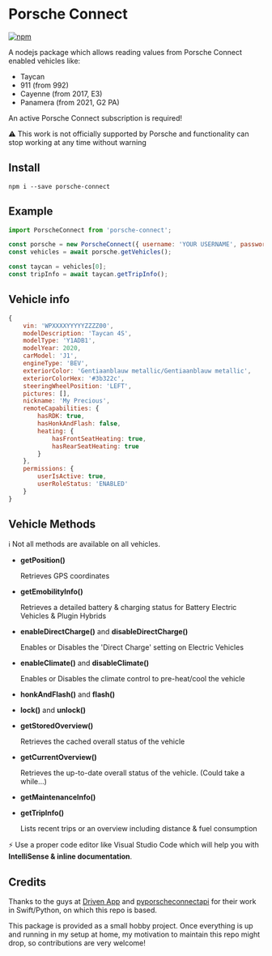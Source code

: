 # Porsche Connect

[![npm](https://badgen.net/npm/v/porsche-connect)](https://www.npmjs.com/package/porsche-connect)

A nodejs package which allows reading values from Porsche Connect enabled vehicles like:

- Taycan
- 911 (from 992)
- Cayenne (from 2017, E3)
- Panamera (from 2021, G2 PA)

An active Porsche Connect subscription is required!

:warning: This work is not officially supported by Porsche and functionality can stop working at any time without warning

## Install

`npm i --save porsche-connect`

## Example

```javascript
import PorscheConnect from 'porsche-connect';

const porsche = new PorscheConnect({ username: 'YOUR USERNAME', password: 'YOUR PASSWORD' });
const vehicles = await porsche.getVehicles();

const taycan = vehicles[0];
const tripInfo = await taycan.getTripInfo();
```

## Vehicle info
```javascript
{
    vin: 'WPXXXXYYYYYZZZZ00',
    modelDescription: 'Taycan 4S',
    modelType: 'Y1ADB1',
    modelYear: 2020,
    carModel: 'J1',
    engineType: 'BEV',
    exteriorColor: 'Gentiaanblauw metallic/Gentiaanblauw metallic',
    exteriorColorHex: '#3b322c',
    steeringWheelPosition: 'LEFT',
    pictures: [],
    nickname: 'My Precious',
    remoteCapabilities: {
        hasRDK: true,
        hasHonkAndFlash: false,
        heating: {
            hasFrontSeatHeating: true,
            hasRearSeatHeating: true
        }
    },
    permissions: { 
        userIsActive: true,
        userRoleStatus: 'ENABLED'
    }
}
```

## Vehicle Methods
:information_source: Not all methods are available on all vehicles.

* **getPosition()**

  Retrieves GPS coordinates
* **getEmobilityInfo()**

  Retrieves a detailed battery & charging status for Battery Electric Vehicles & Plugin Hybrids
* **enableDirectCharge()** and **disableDirectCharge()**

  Enables or Disables the 'Direct Charge' setting on Electric Vehicles
* **enableClimate()** and **disableClimate()**

  Enables or Disables the climate control to pre-heat/cool the vehicle
* **honkAndFlash()** and **flash()**
* **lock()** and **unlock()**
* **getStoredOverview()**

  Retrieves the cached overall status of the vehicle
* **getCurrentOverview()**

  Retrieves the up-to-date overall status of the vehicle. (Could take a while...)
* **getMaintenanceInfo()**
* **getTripInfo()**
  
  Lists recent trips or an overview including distance & fuel consumption


:zap: Use a proper code editor like Visual Studio Code which will help you with **IntelliSense & inline documentation**.

## Credits

Thanks to the guys at [Driven App](https://github.com/driven-app/porsche-connect) and [pyporscheconnectapi](https://github.com/CJNE/pyporscheconnectapi) for their work in Swift/Python, on which this repo is based.

This package is provided as a small hobby project. Once everything is up and running in my setup at home, my motivation to maintain this repo might drop, so contributions are very welcome!
